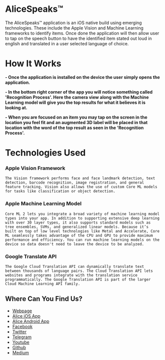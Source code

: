 # AliceSpeaks™
  The AliceSpeaks™ application is an iOS native build using emerging technologies. These include the Apple Vision and Machine Learning frameworks to identify items. Once done the application will then allow user to tap on the speech button to have the identified item stated out loud in english and translated in a user selected language of choice.

# How It Works

**- Once the application is installed on the device the user simply opens the application.**

<a href="https://s3.amazonaws.com/lwa-hosted-image/ezgif-2-9cd68f6148.gif" title="made at imgflip.com"/></a>

**- In the bottom right corner of the app you will notice something called 'Recognition Process'. Here the camera view along with the Machine Learning model will give you the top results for what it believes it is looking at.**

<a href="https://s3.amazonaws.com/lwa-hosted-image/ezgif-2-7081d58a76.gif" title="made at imgflip.com"/></a>

**- When you are focused on an item you may tap on the screen in the location you feel fit and an augmented 3D label will be placed in that location with the word of the top result as seen in the 'Recognition Process'.**

<a href="https://s3.amazonaws.com/lwa-hosted-image/ezgif-2-9f82edd102.gif"/></a>


# Technologies Used

### Apple Vision Framework

```The Vision framework performs face and face landmark detection, text detection, barcode recognition, image registration, and general feature tracking. Vision also allows the use of custom Core ML models for tasks like classification or object detection.```

### Apple Machine Learning Model

```Core ML 2 lets you integrate a broad variety of machine learning model types into your app. In addition to supporting extensive deep learning with over 30 layer types, it also supports standard models such as tree ensembles, SVMs, and generalized linear models. Because it’s built on top of low level technologies like Metal and Accelerate, Core ML seamlessly takes advantage of the CPU and GPU to provide maximum performance and efficiency. You can run machine learning models on the device so data doesn't need to leave the device to be analyzed.```

### Google Translate API

```The Google Cloud Translation API can dynamically translate text between thousands of language pairs. The Cloud Translation API lets websites and programs integrate with the translation service programmatically. The Google Translation API is part of the larger Cloud Machine Learning API family.```




## Where Can You Find Us?

* [Webpage](https://leapwithalice.io)
* [Alice iOS App](https://itunes.apple.com/us/app/leap-with-alice/id1369587027?platform=iphone&preserveScrollPosition=true&platform=iphone&platform=iphone&platform=iphone#platform/iphone&platform=iphone&platform=iphone&platform=iphone)
* [Alice Android App](https://play.google.com/store/apps/details?id=com.lwa.demo)
* [Facebook](https://www.facebook.com/LeapWithAlice/?ref=br_rs)
* [Twitter](https://twitter.com/LeapWithAlice) 
* [Telegram](https://t.me/LWAlice)
* [Youtube](https://www.youtube.com/channel/UCrrw59HelHtZcLsNwUMCsIA?view_as=subscriber) 
* [Github](https://github.com/AlfonsoMorales/Leap-With-Alice-Demo)
* [Medium](https://medium.com/@LeapWithAlice)
